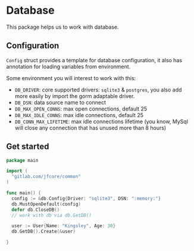 # Database

This package helps us to work with database.

## Configuration

`Config` struct provides a template for database configuration, it also has annotation for loading variables
from environment.

Some environment you will interest to work with this:

- `DB_DRIVER`: core supported drivers: `sqlite3` & `postgres`, you also add more easily by
  import the gorm adaptable driver.
- `DB_DSN`: data source name to connect
- `DB_MAX_OPEN_CONNS`: max open connections, default 25
- `DB_MAX_IDLE_CONNS`: max idle connections, default 25
- `DB_CONN_MAX_LIFETIME`: max idle connections lifetime (you know,
  MySql will close any connection that has unused more than 8 hours)

## Get started

```go
package main

import (
  "gitlab.com/jfcore/common"
)

func main() {
  config := &db.Config{Driver: "sqlite3", DSN: ":memory:"}
  db.MustOpenDefault(config)
  defer db.CloseDB()
  // work with db via db.GetDB()

  user := User{Name: "Kingsley", Age: 30}
  db.GetDB().Create(&user)

}
```

